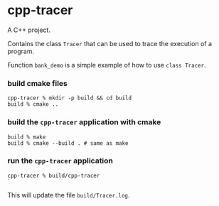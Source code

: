 # cpp-tracer

A C++ project.

Contains the class `Tracer` that can be used to trace the execution of a program.

Function `bank_demo` is a simple example of how to use `class Tracer`.

### build cmake files

```
cpp-tracer % mkdir -p build && cd build
build % cmake ..
```

### build the `cpp-tracer` application with cmake

```
build % make
build % cmake --build . # same as make
```

### run the `cpp-tracer` application

```
cpp-tracer % build/cpp-tracer
`
```

This will update the file `build/Tracer.log`.

